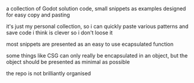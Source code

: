 a collection of Godot solution code, small snippets as examples designed for easy copy and pasting

it's just my personal collection, so i can quickly paste various patterns and save code i think is clever so i don't loose it


most snippets are presented as an easy to use ecapsulated function

some things like CSG can only really be encapsulated in an object, but the object should be presented as minimal as possible


the repo is not brilliantly organised

